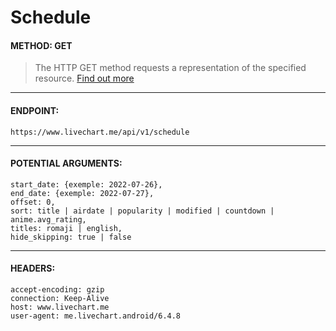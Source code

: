 # Schedule

#### METHOD: GET
> The HTTP GET method requests a representation of the specified resource. [Find out more](https://developer.mozilla.org/en-US/docs/Web/HTTP/Methods/GET)

___

#### ENDPOINT:
` https://www.livechart.me/api/v1/schedule `

___

#### POTENTIAL ARGUMENTS:
```http
start_date: {exemple: 2022-07-26},
end_date: {exemple: 2022-07-27},
offset: 0,
sort: title | airdate | popularity | modified | countdown | anime.avg_rating,
titles: romaji | english,
hide_skipping: true | false
```

___

#### HEADERS:

```http
accept-encoding: gzip
connection: Keep-Alive
host: www.livechart.me
user-agent: me.livechart.android/6.4.8
